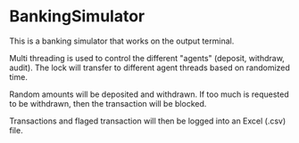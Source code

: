# BankingSimulator

This is a banking simulator that works on the output terminal.

Multi threading is used to control the different "agents" (deposit, withdraw, audit). The lock will transfer to different agent threads based on randomized time.

Random amounts will be deposited and withdrawn. If too much is requested to be withdrawn, then the transaction will be blocked.

Transactions and flaged transaction will then be logged into an Excel (.csv) file.
